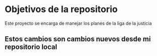 # Objetivos de la repositorio

Este proyecto se encarga de manejar los planes de la liga de la justicia


## Estos cambios son cambios nuevos desde mi repositorio local